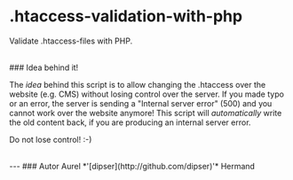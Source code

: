 .htaccess-validation-with-php
=============================

Validate .htaccess-files with PHP.


<br />
### Idea behind it!

The *idea* behind this script is to allow changing the .htaccess over the website (e.g. CMS) without losing control over the server.
If you made typo or an error, the server is sending a "Internal server error" (500) and you cannot work over the website anymore! This script will *automatically* write the old content back, if you are producing an internal server error.

Do not lose control! :-)



<br />
---
### Autor
Aurel *'[dipser](http://github.com/dipser)'* Hermand
